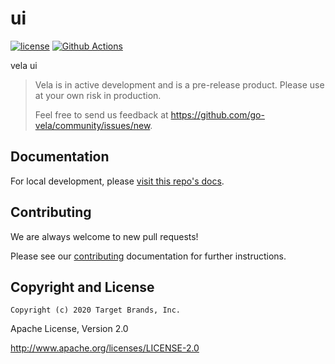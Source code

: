 # ui

[![license](https://img.shields.io/crates/l/gl.svg)](LICENSE)
[![Github Actions](https://github.com/go-vela/ui/workflows/ci/badge.svg?branch=master&event=push)](https://github.com/go-vela/ui/actions?query=branch%3Amaster+event%3Apush)

vela ui

> Vela is in active development and is a pre-release product. Please use at your own risk in production.
>
> Feel free to send us feedback at https://github.com/go-vela/community/issues/new.

## Documentation

For local development, please [visit this repo's docs](DOCS.md).

## Contributing

We are always welcome to new pull requests!

Please see our [contributing](CONTRIBUTING.md) documentation for further instructions.

## Copyright and License

```
Copyright (c) 2020 Target Brands, Inc.
```

Apache License, Version 2.0

http://www.apache.org/licenses/LICENSE-2.0
